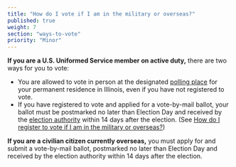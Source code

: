 ```yaml
---
title: "How do I vote if I am in the military or overseas?"
published: true
weight: 7
section: "ways-to-vote"
priority: "Minor"
---
```

**If you are a U.S. Uniformed Service member on active duty,** there are two ways for you to vote:  
- You are allowed to vote in person at the designated [polling place](http://www.elections.il.gov/VotingInformation/RegistrationLookup.aspx) for your permanent residence in Illinois, even if you have not registered to vote.  
- If you have registered to vote and applied for a vote-by-mail ballot, your ballot must be postmarked no later than Election Day and received by the [election authority](http://www.elections.il.gov/ElectionAuthorities/ElecAuthorityList.aspx) within 14 days after the election. (See [How do I register to vote if I am in the military or overseas?](#menu-item-military-overseas))  

**If you are a civilian citizen currently overseas,** you must apply for and submit a vote-by-mail ballot, postmarked no later than Election Day and received by the election authority within 14 days after the election.  
